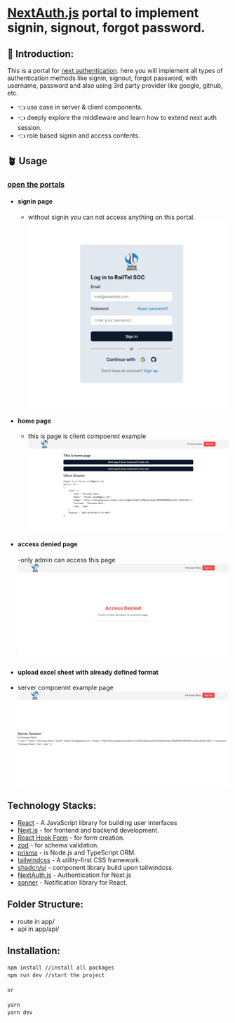 # [NextAuth.js](https://next-auth.js.org/) portal to implement signin, signout, forgot password.

## 🧩 Introduction:

This is a portal for [next authentication](https://next-auth.js.org/). here you will implement all types of authentication methods like signin, signout, forgot password, with username, password and also using 3rd party provider like google, github, etc.

- 👈 use case in server & client components.
- 👈 deeply explore the middleware and learn how to extend next auth session.
- 👈 role based signin and access contents.

## 🪴 Usage

### [open the portals](http://localhost:3000/)

- #### signin page

  - without signin you can not access anything on this portal.
    ![signin page image](./images//signin.png)

- #### home page

  - this is page is client compoennt example
    ![home page image](./images//home.png)

- #### access denied page

  -only admin can access this page
  ![access denied page](./images//access-denied.png)

- #### upload excel sheet with already defined format

- server compoennt example page
  ![server component image](./images/server-session.png)

## Technology Stacks:

- [React](https://react.dev/) - A JavaScript library for building user interfaces
- [Next.js](https://nextjs.org/) - for frontend and backend development.
- [React Hook Form](https://react-hook-form.com/) - for form creation.
- [zod](https://zod.dev/) - for schema validation.
- [prisma](https://prisma.) - is Node.js and TypeScript ORM.
- [tailwindcss](https://tailwindcss.com/) - A utility-first CSS framework.
- [shadcn/ui](https://ui.shadcn.com/) - component library build upon tailwindcss.
- [NextAuth.js](https://next-auth.js.org/) - Authentication for Next.js
- [sonner](https://sonner.emilkowal.ski/) - Notification library for React.

## Folder Structure:

- route in app/
- api in app/api/

## Installation:

```bash
npm install //install all packages
npm run dev //start the project

or

yarn
yarn dev
```
